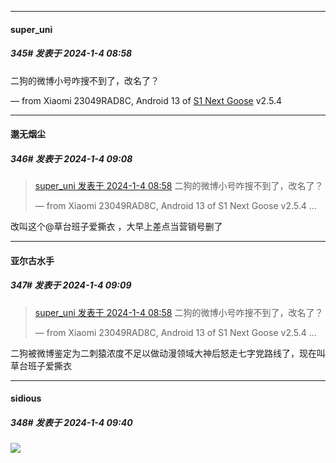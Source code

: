 
*****

####  super_uni  
##### 345#       发表于 2024-1-4 08:58

二狗的微博小号咋搜不到了，改名了？

— from Xiaomi 23049RAD8C, Android 13 of [S1 Next Goose](https://pan.baidu.com/s/1mi43uRm) v2.5.4


*****

####  邈无烟尘  
##### 346#       发表于 2024-1-4 09:08

<blockquote><a href="httphttps://bbs.saraba1st.com/2b/forum.php?mod=redirect&amp;goto=findpost&amp;pid=63530084&amp;ptid=2162144" target="_blank">super_uni 发表于 2024-1-4 08:58</a>
二狗的微博小号咋搜不到了，改名了？

— from Xiaomi 23049RAD8C, Android 13 of S1 Next Goose v2.5.4 ...</blockquote>
改叫这个@草台班子爱撕衣 ，大早上差点当营销号删了

*****

####  亚尔古水手  
##### 347#       发表于 2024-1-4 09:09

<blockquote><a href="httphttps://bbs.saraba1st.com/2b/forum.php?mod=redirect&amp;goto=findpost&amp;pid=63530084&amp;ptid=2162144" target="_blank">super_uni 发表于 2024-1-4 08:58</a>
二狗的微博小号咋搜不到了，改名了？

— from Xiaomi 23049RAD8C, Android 13 of S1 Next Goose v2.5.4 ...</blockquote>
二狗被微博鉴定为二刺猿浓度不足以做动漫领域大神后怒走七字党路线了，现在叫草台班子爱撕衣


*****

####  sidious  
##### 348#       发表于 2024-1-4 09:40

<img src="https://static.saraba1st.com/image/smiley/face2017/274.png" referrerpolicy="no-referrer">

